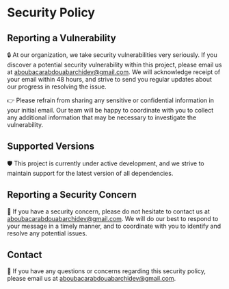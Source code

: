 # Security Policy

## Reporting a Vulnerability

🔒 At our organization, we take security vulnerabilities very seriously. If you discover a potential security vulnerability within this project, please email us at aboubacarabdouabarchidev@gmail.com. We will acknowledge receipt of your email within 48 hours, and strive to send you regular updates about our progress in resolving the issue. 

👉 Please refrain from sharing any sensitive or confidential information in your initial email. Our team will be happy to coordinate with you to collect any additional information that may be necessary to investigate the vulnerability.

## Supported Versions

🛡️ This project is currently under active development, and we strive to maintain support for the latest version of all dependencies.

## Reporting a Security Concern

👀 If you have a security concern, please do not hesitate to contact us at aboubacarabdouabarchidev@gmail.com. We will do our best to respond to your message in a timely manner, and to coordinate with you to identify and resolve any potential issues.

## Contact

📧 If you have any questions or concerns regarding this security policy, please email us at aboubacarabdouabarchidev@gmail.com.
